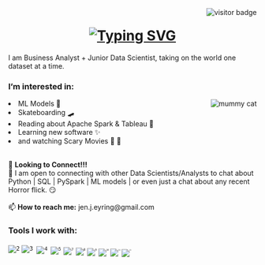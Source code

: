 <img align="right" src="https://visitor-badge.laobi.icu/badge?page_id=jeneyring" alt="visitor badge"/>

<h1 align="center">
  <a href="https://git.io/typing-svg">
    <img src="https://readme-typing-svg.herokuapp.com?font=Fira+Code&pause=990&color=071921&background=D79A8D&center=true&vCenter=true&width=435&lines=Hello!+My+name+is+Jen.;Welcome+to+my+Github!!" alt="Typing SVG" /></a>
</h1>

<p>I am Business Analyst + Junior Data Scientist, taking on the world one dataset at a time.</p>

<h3> I’m interested in: </h3><img align="right" img alt="mummy cat" src="https://media.giphy.com/media/rmV9g0Wb1lPji/giphy.gif" />
<li> ML Models 🧮 </li> 
<li>Skateboarding 🛹 </li> 
<li>Reading about Apache Spark & Tableau 📖 </li>
<li>Learning new software ✨ </li> 
<li>and watching Scary Movies 🎥 🍿  </li>
<br>
<p>
  
                           
</p>
🌱 <b>Looking to Connect!!!</b>
<br>
💞️ I am open to connecting with other Data Scientists/Analysts to chat about Python | SQL | PySpark | ML models | or even just a chat about any recent Horror flick. 😏 
<br>
<br>
📫 <b>How to reach me:</b> jen.j.eyring@gmail.com


<h3>Tools I work with:</h3>
<p align="center">
  
<code>![2](https://user-images.githubusercontent.com/102040896/191150220-cb0b3a32-721c-4a36-84a4-ef552f5a8997.png)</code>
<code>![3](https://user-images.githubusercontent.com/102040896/191150278-c1f1f219-cb77-438d-b6e9-f3f79abac7bb.png)
<code>![4](https://user-images.githubusercontent.com/102040896/191150304-f410784a-4b9f-48ff-93fe-00ac8d04d85f.png)
<code>![5](https://user-images.githubusercontent.com/102040896/191150319-52901f65-b6b9-47d7-a5f8-90d5bdfcb186.png)
<code>![7](https://user-images.githubusercontent.com/102040896/191150338-02ec33ac-4fff-4593-9074-a215aa218122.png)
<code>![8](https://user-images.githubusercontent.com/102040896/191150362-d131609e-b117-4be2-a01a-725932ad16ab.png)
<code>![9](https://user-images.githubusercontent.com/102040896/191150370-3d31b29f-60b0-453b-8c0b-81277064130b.png)
<code>![10](https://user-images.githubusercontent.com/102040896/191150454-88fb7f42-0627-4fa0-aac8-56b4006e6f94.png)
<code>![11](https://user-images.githubusercontent.com/102040896/191150475-da0e98f2-448b-42fb-8af1-c7d830856919.png)
<code>![13](https://user-images.githubusercontent.com/102040896/191150484-77100863-1460-4b64-be7c-c82f78aa0a53.png)

  
</p>

<!---
jeneyring/jeneyring is a ✨ special ✨ repository because its `README.md` (this file) appears on your GitHub profile.
You can click the Preview link to take a look at your changes.
--->
